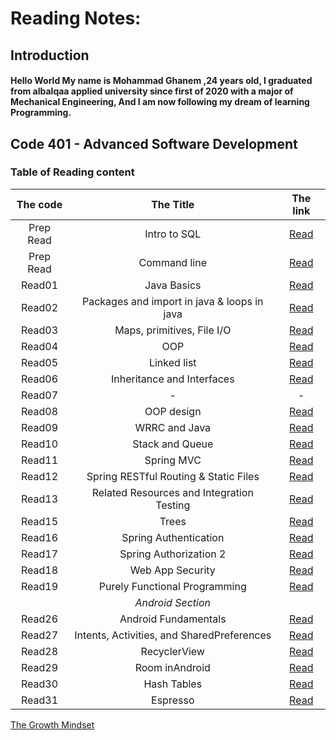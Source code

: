 # Reading Notes:

## Introduction
#### Hello World My name is Mohammad Ghanem ,24 years old, I graduated from albalqaa applied university since first of 2020 with a major of Mechanical Engineering, And I am now following my dream of learning Programming.



## Code 401 - Advanced Software Development
### Table of Reading content

|   The code         |           The Title           |   The link   |
| :-----------------:  | :-----------------------------: | :-----------: |
|   Prep Read        |          Intro to SQL         | [Read](CommandLine.md)|
|   Prep Read        |         Command line          | [Read](DataBase.md)|
|   Read01           |             Java Basics       | [Read](Read01.md)|
|   Read02           |Packages and import in java & loops in java|[Read](Read02.md)|
|   Read03           |   Maps, primitives, File I/O  | [Read](Read03.md)|
|   Read04           |               OOP             | [Read](Read04.md)|
|   Read05           |         Linked list           | [Read](Read05.md)|
|   Read06           | Inheritance and Interfaces    | [Read](Read06.md)|
|   Read07           |                -              |       -          |
|   Read08           |            OOP design         | [Read](Read08.md)|
|   Read09           |            WRRC and Java      | [Read](Read09.md)|
|   Read10           |        Stack and Queue        | [Read](Read10.md)|
|   Read11           |            Spring MVC         | [Read](Read11.md)|
|   Read12           | Spring RESTful Routing & Static Files|[Read](Read12.md)   |
|   Read13           | Related Resources and Integration Testing | [Read](Read13.md)|
|   Read15           |          Trees                 | [Read](Read15.md)|
|   Read16           |       Spring Authentication    | [Read](Read16.md) |
|   Read17           |       Spring Authorization 2    | [Read](Read17.md) |
|   Read18           |     Web App Security           |  [Read](Read18.md)|
|   Read19           | Purely Functional Programming  | [Read](Read19.md) |
|                    |       *Android Section*          |                      |
|   Read26           |   Android Fundamentals         | [Read](Read26.md)    |
|   Read27           | Intents, Activities, and SharedPreferences |   [Read](Read27.md)|
|   Read28           |    RecyclerView                |   [Read](Read28.md)      |
|   Read29            |   Room inAndroid              |   [Read](Read29.md)   |
|   Read30           |    Hash Tables                 |    [Read](Read30.md)       |
|   Read31           |    Espresso                 |    [Read](Read31.md)       |


[The Growth Mindset](https://github.com/ghanemgit/reading-notes/tree/The-Growth-Mindset)


